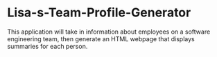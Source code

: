 # Lisa-s-Team-Profile-Generator
This application will take in information about employees on a software engineering team, then generate an HTML webpage that displays summaries for each person.
